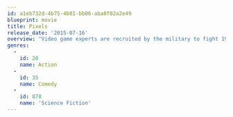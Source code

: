 ```yaml
---
id: a1eb732d-4b75-4b81-bb06-aba8f02a2e49
blueprint: movie
title: Pixels
release_date: '2015-07-16'
overview: "Video game experts are recruited by the military to fight 1980s-era video game characters who've attacked New York."
genres:
  -
    id: 28
    name: Action
  -
    id: 35
    name: Comedy
  -
    id: 878
    name: 'Science Fiction'
---
```


